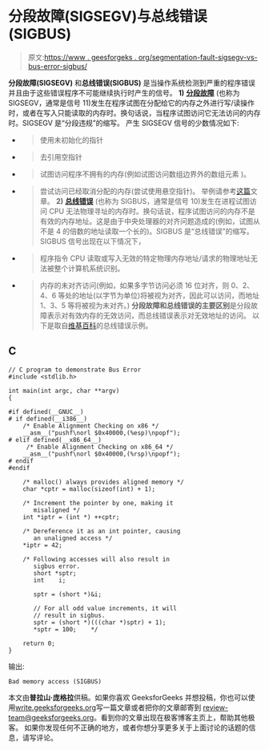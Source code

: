 # 分段故障(SIGSEGV)与总线错误(SIGBUS)

> 原文:[https://www . geesforgeks . org/segmentation-fault-sigsegv-vs-bus-error-sigbus/](https://www.geeksforgeeks.org/segmentation-fault-sigsegv-vs-bus-error-sigbus/)

**分段故障(SIGSEGV)** 和**总线错误(SIGBUS)** 是当操作系统检测到严重的程序错误并且由于这些错误程序不可能继续执行时产生的信号。
**1)** [**分段故障**](https://www.geeksforgeeks.org/core-dump-segmentation-fault-c-cpp/) (也称为 SIGSEGV，通常是信号 11)发生在程序试图在分配给它的内存之外进行写/读操作时，或者在写入只能读取的内存时。换句话说，当程序试图访问它无法访问的内存时。SIGSEGV 是“分段违规”的缩写。
产生 SIGSEGV 信号的少数情况如下:
- >使用未初始化的指针
- >去引用空指针
- >试图访问程序不拥有的内存(例如试图访问数组边界外的数组元素
)。
- >尝试访问已经取消分配的内存(尝试使用悬空指针)。
举例请参考[这篇](https://www.geeksforgeeks.org/core-dump-segmentation-fault-c-cpp/)文章。
**2)** [**总线错误**](https://en.wikipedia.org/wiki/Bus_error) (也称为 SIGBUS，通常是信号 10)发生在进程试图访问 CPU 无法物理寻址的内存时。换句话说，程序试图访问的内存不是有效的内存地址。这是由于中央处理器的对齐问题造成的(例如，试图从不是 4 的倍数的地址读取一个长的)。SIGBUS 是“总线错误”的缩写。
SIGBUS 信号出现在以下情况下，
- >程序指令 CPU 读取或写入无效的特定物理内存地址/请求的物理地址无法被整个计算机系统识别。
- >内存的未对齐访问(例如，如果多字节访问必须 16 位对齐，则 0、2、4、6 等处的地址(以字节为单位)将被视为对齐，因此可以访问，而地址 1、3、5 等将被视为未对齐。)
**分段故障和总线错误的主要区别**是分段故障表示对有效内存的无效访问，而总线错误表示对无效地址的访问。
以下是取自[维基百科](https://en.wikipedia.org/wiki/Bus_error)的总线错误示例。

## C

```
// C program to demonstrate Bus Error
#include <stdlib.h>

int main(int argc, char **argv)
{

#if defined(__GNUC__)
# if defined(__i386__)
    /* Enable Alignment Checking on x86 */
    __asm__("pushf\norl $0x40000,(%esp)\npopf");
# elif defined(__x86_64__)
     /* Enable Alignment Checking on x86_64 */
    __asm__("pushf\norl $0x40000,(%rsp)\npopf");
# endif
#endif

    /* malloc() always provides aligned memory */
    char *cptr = malloc(sizeof(int) + 1);

    /* Increment the pointer by one, making it
       misaligned */
    int *iptr = (int *) ++cptr;

    /* Dereference it as an int pointer, causing
       an unaligned access */
    *iptr = 42;

    /* Following accesses will also result in
       sigbus error.
       short *sptr;
       int    i;

       sptr = (short *)&i;

       // For all odd value increments, it will
       // result in sigbus.
       sptr = (short *)(((char *)sptr) + 1);
       *sptr = 100;    */

    return 0;
}
```

输出:

```
Bad memory access (SIGBUS) 
```

本文由**普拉山·庞格拉**供稿。如果你喜欢 GeeksforGeeks 并想投稿，你也可以使用[write.geeksforgeeks.org](http://www.write.geeksforgeeks.org)写一篇文章或者把你的文章邮寄到 review-team@geeksforgeeks.org。看到你的文章出现在极客博客主页上，帮助其他极客。
如果你发现任何不正确的地方，或者你想分享更多关于上面讨论的话题的信息，请写评论。